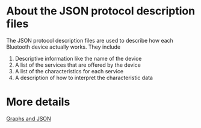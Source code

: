 ﻿# About the JSON protocol description files

The JSON protocol description files are used to describe how each Bluetooth device
actually works. They include

1. Descriptive information like the name of the device
2. A list of the services that are offered by the device
3. A list of the characteristics for each service
4. A description of how to interpret the characteristic data

# More details

[Graphs and JSON](Json_Graphs.md)